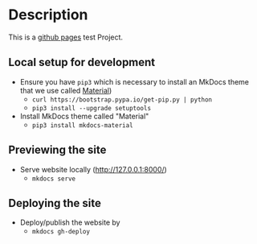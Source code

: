 # Description

This is a [github pages](https://github.com/AfricChang/acTorus) test Project.


## Local setup for development 

* Ensure you have `pip3` which is necessary to install an MkDocs theme that we use called [Material](https://github.com/squidfunk/mkdocs-material))
    - `curl https://bootstrap.pypa.io/get-pip.py | python`
    - `pip3 install --upgrade setuptools`
* Install MkDocs theme called "Material"
    - `pip3 install mkdocs-material`

## Previewing the site

* Serve website locally (http://127.0.0.1:8000/)
    - `mkdocs serve`

## Deploying the site

* Deploy/publish the website by
    - `mkdocs gh-deploy`

